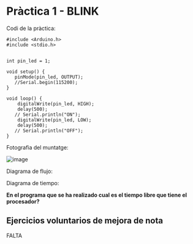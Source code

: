 # Pràctica 1 - BLINK

Codi de la pràctica:

```
#include <Arduino.h>
#include <stdio.h>


int pin_led = 1;

void setup() {
   pinMode(pin_led, OUTPUT);
   //Serial.begin(115200);
}

void loop() {
    digitalWrite(pin_led, HIGH);
    delay(500);
   // Serial.println("ON");
    digitalWrite(pin_led, LOW);
    delay(500);
   // Serial.println("OFF");
}
```

Fotografia del muntatge:

![image](https://user-images.githubusercontent.com/125595278/228271323-8b68768b-2fe1-4682-969f-68d08eb3e5ee.png)



Diagrama de flujo:


Diagrama de tiempo:


**En el programa que se ha realizado cual es el tiempo libre que tiene el procesador?**


## Ejercicios voluntarios de mejora de nota

FALTA


